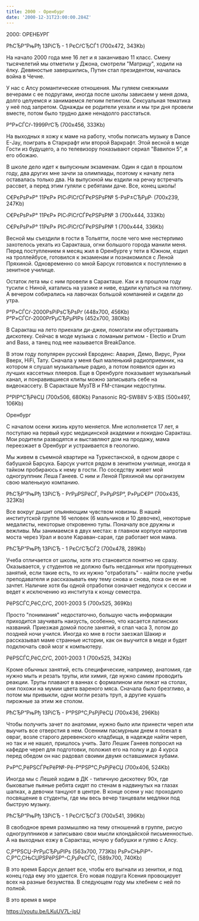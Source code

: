 ```yaml
---
title: 2000 - Оренбург
date: '2000-12-31T23:00:00.284Z'
---
```


2000: ОРЕНБУРГ

РћСЂР“РњРђ 13РіСЂ - 1 РєСѓСЂСЃ1 (700x472, 343Kb)

На начало 2000 года мне 16 лет и я заканчиваю 11 класс. Смену тысячелетий мы отметили у Джона, смотрели "Матрицу", ходили на ёлку. Девяностые завершились, Путин стал президентом, началась война в Чечне. 

У нас с Алсу романтические отношения. Мы гуляем снежными вечерами с ее подругами, иногда после школы зависаем у меня дома, долго целуемся и занимаемся легким петингом. Сексуальная тематика у неё под запретом. Однажды ее родители уехали и мы три дня провели вместе, потом было трудно даже ненадолго расстаться.

Р°Р»СЃСѓ-1999РґСЂ (700x456, 333Kb)

На выходных я хожу к маме на работу, чтобы пописать музыку в Dance Е-Jay, поиграть в Старкрафт или второй Варкрафт. Этой весной в моде Гости из будущего, а по телевизору показывают сериал "Вавилон 5", я его обожаю.


 

В школе дело идет к выпускным экзаменам. Один я сдал в прошлом году, два других мне зачли за олимпиады, поэтому к началу лета оставалась только два. На выпускной мы ездили на речку встречать рассвет, а перед этим гуляли с ребятами даче. Все, конец школы!

С€РєРѕР»Р° 11РєР» РІС‹РїСѓСЃРєРЅРѕР№ 5-РѕР±СЂРµР· (700x239, 247Kb)

С€РєРѕР»Р° 11РєР» РІС‹РїСѓСЃРєРЅРѕР№ 3 (700x444, 333Kb)

С€РєРѕР»Р° 11РєР» РІС‹РїСѓСЃРєРЅРѕР№ 1 (700x444, 336Kb)

Весной мы съездили в гости в Тольятти, после чего мне нестерпимо захотелось уехать из Саракташа, огни большого города манили меня. Перед поступлением я месяц жил в Оренбурге у тети в Южном, ездил на троллейбусе, готовился к экзаменам и познакомился с Леной Пряхиной. Одновременно со мной Барсук готовился к поступлению в зенитное училище.

Остаток лета мы с ним провели в Саракташе. Как и в прошлом году тусили с Ниной, катались на уазике и ниве, ездили купаться на плотину. А вечером собирались на лавочках большой компанией и сидели до утра. 

Р°Р»СЃСѓ-2000РѕРіРѕСЂРѕРґ (448x700, 456Kb) Р°Р»СЃСѓ-2000РґРµСЂРµРІРѕ (452x700, 380Kb)

В Саракташ на лето приехали ди-джеи, помогали им обустраивать дискотеку. Сейчас в моде музыка с ломаным ритмом - Electio и Drum and Bass, а танец под нее называется BreakDance.





В этом году популярен русский Евроденс: Авария, Демо, Вирус, Руки Вверх, HiFi, Тату. Сначала у меня был маленький радиоприемник, на котором я слушал музыкальные радио, а потом появился один из лучших кассетных плееров. Еще в Оренбурге показывает музыкальный канал, и понравившиеся клипы можно записывать себе на видеокассету. В Саракташе МузТВ  и FM-станции недоступны.

  Р°РІР°СЂРёСЏ (700x506, 680Kb) Panasonic RQ-SW88V S-XBS (500x497, 106Kb)


Оренбург

С началом осени жизнь круто меняется. Мне исполняется 17 лет, я поступаю на первый курс медицинской академии и покидаю Саракташ. Мои родители разводятся и выставляют дом на продажу, мама переезжает в Оренбург и устраивается в геологию. 

Мы живем в съемной квартире на Туркестанской, в одном дворе с бабушкой Барсука. Барсук учится рядом в зенитном училище, иногда я тайком пробираюсь к нему в гости. По соседству живет мой одногруппник Леша Ганеев. С ним и Леной Пряхиной мы организуем свою маленькую компанию.

РћСЂР“РњРђ 13РіСЂ - РґРµРЅРёСЃ, Р»РµРЅР°, Р»РµС€Р° (700x435, 323Kb)

Все вокруг дышит опьяняющим чувством новизны. В нашей институтской группе 16 человек (6 мальчиков и 10 девочек), некоторые медалисты, некоторые откровенно тупы. Поначалу все дружны и вежливы. Мы занимаемся в двух местах: в главном корпусе напротив моста через Урал и возле Караван-сарая, где работает моя мама.

РћСЂР“РњРђ 13РіСЂ - 1 РєСѓСЂСЃ2 (700x478, 289Kb)

Учеба отличается от школы, хотя это становится понятно не сразу. Оказывается, у студентов не должно быть несданных или пропущенных занятий, если такие есть, то их нужно "отработать" - найти после учебы преподавателя и рассказывать ему тему снова и снова, пока он ее не зачтет. Наличие хотя бы одной отработки означает недопуск к сессии и ведет к исключению из института к концу семестра.

РёРЅСЃС‚РёС‚СѓС‚ 2001-2003 5 (700x525, 369Kb)

Просто "понимания" недостаточно, большую часть информации приходится заучивать наизусть, особенно, что касается латинских названий. Приезжая домой после занятий, я спал часа 3, потом до поздней ночи учился. Иногда ко мне в гости заезжал Шакир и рассказывал маме странные истории, как он выучится в меде и будет подключать свой мозг к компьютеру.

РёРЅСЃС‚РёС‚СѓС‚ 2001-2003 1 (700x525, 342Kb)

Кроме обычных занятий, есть специфические, например, анатомия, где нужно мыть и резать трупы, или химия, где нужно самим проводить реакции. Трупы плавают в ваннах с формалином или лежат на столах, они похожи на мумии цвета вареного мяса. Сначала было брезгливо, а потом мы привыкли, одни могли резать труп, а другие кушать пирожные за этим же столом.

РћСЂР“РњРђ 13РіСЂ - Р°РЅР°С‚РѕРјРёСЏ (700x436, 296Kb)

Чтобы получить зачет по анатомии, нужно было или принести череп или выучить все отверстия в нем. Осенним пасмурным днем я поехал в овраг, возле старого деревенского кладбища, в надежде найти череп, но так и не нашел, пришлось учить. Зато Лешик Ганеев попросил на кафедре череп для подготовки, положил его на полку и до 4 курса перед обедом он нас радовал своими двумя оставшимися  зубами.

Р»Р°С‚РёРЅСЃРєРёР№-Рё-Р°РЅР°С‚РѕРјРёСЏ (700x406, 524Kb)

Иногда мы с Лешей ходим в ДК - типичную дискотеку 90х, где быковатые пьяные ребята сидят по стенам в надвинутых на глазах шапках, а девочки танцуют в центре. В конце осени у нас проходило посвящение в студенты, где мы весь вечер танцевали медляки под быструю музыку.

РћСЂР“РњРђ 13РіСЂ - 1 РєСѓСЂСЃ3 (700x541, 396Kb)

В свободное время размышляю на тему отношений в группе, рисую одногруппников и записываю свои мысли клондайской письменностью. А на выходных езжу в Саракташ, ночую у бабушки и гуляю с Алсу. 

С‚Р°РЅСЏ-РґРµСЂРµРІРѕ (563x700, 773Kb) РѕР»СЊРіР°-С‚Р°С‚СЊСЏРЅРёРЅР°-С‚РµРєСЃС‚ (589x700, 740Kb)

В это время Барсук делает все, чтобы его выгнали из зенитки, и под конец года ему это удается. Его новая подруга Ксения провоцирует всех на разные безумства. В следующем году мы хлебнем с ней по полной.

В это время в мире

https://youtu.be/LKuUV7L-ipU